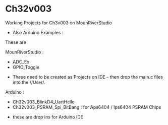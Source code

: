 # Ch32v003
Working Projects for Ch3v003 on MounRiverStudio
- Also Arduino Examples :

These are 

MounRiverStudio :
* ADC_Ex
* GPIO_Toggle
- These need to be created as Projects on IDE - then drop the main.c files into the /<projectname>/User/.

Arduino :
* Ch32v003_BlinkD4_UartHello
* Ch32v003_PSRAM_Spi_BitBang : for Aps6404 / Ips6404 PSRAM Chips
- these are drop ins for Arduino IDE
  

